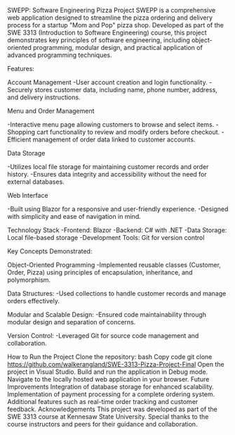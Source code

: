 SWEPP: Software Engineering Pizza Project
SWEPP is a comprehensive web application designed to streamline the pizza ordering and delivery process for a startup "Mom and Pop" pizza shop. Developed as part of the SWE 3313 (Introduction to Software Engineering) course, this project demonstrates key principles of software engineering, including object-oriented programming, modular design, and practical application of advanced programming techniques.

Features:

Account Management
-User account creation and login functionality.
-Securely stores customer data, including name, phone number, address, and delivery instructions.

Menu and Order Management

-Interactive menu page allowing customers to browse and select items.
-Shopping cart functionality to review and modify orders before checkout.
-Efficient management of order data linked to customer accounts.

Data Storage

-Utilizes local file storage for maintaining customer records and order history.
-Ensures data integrity and accessibility without the need for external databases.

Web Interface

-Built using Blazor for a responsive and user-friendly experience.
-Designed with simplicity and ease of navigation in mind.

Technology Stack
-Frontend: Blazor
-Backend: C# with .NET
-Data Storage: Local file-based storage
-Development Tools: Git for version control

Key Concepts Demonstrated:

Object-Oriented Programming
-Implemented reusable classes (Customer, Order, Pizza) using principles of encapsulation, inheritance, and polymorphism.

Data Structures:
-Used collections to handle customer records and manage orders effectively.

Modular and Scalable Design:
-Ensured code maintainability through modular design and separation of concerns.

Version Control:
-Leveraged Git for source code management and collaboration.

How to Run the Project
Clone the repository:
bash
Copy code
git clone https://github.com/walkerangland/SWE-3313-Pizza-Project-Final
Open the project in Visual Studio.
Build and run the application in Debug mode.
Navigate to the locally hosted web application in your browser.
Future Improvements
Integration of database storage for enhanced scalability.
Implementation of payment processing for a complete ordering system.
Additional features such as real-time order tracking and customer feedback.
Acknowledgements
This project was developed as part of the SWE 3313 course at Kennesaw State University. Special thanks to the course instructors and peers for their guidance and collaboration.
